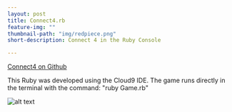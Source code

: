 ```yaml
---
layout: post
title: Connect4.rb
feature-img: ""
thumbnail-path: "img/redpiece.png"
short-description: Connect 4 in the Ruby Console

---
```

<a href="https://github.com/bumgardnera07/connect4">Connect4 on Github</a>

This Ruby was developed using the Cloud9 IDE. The game runs directly in the terminal with the command: "ruby Game.rb"


![alt text][logo]


[logo]:"../img/Connect4.PNG""Connect4"
